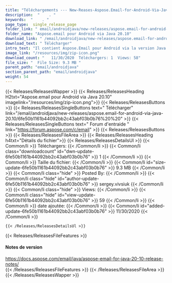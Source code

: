 ```yaml
---
title: "Téléchargements --- New-Reases-Aspose.Email-for-Android-Via-Java-20.10." 
description:  "    . " 
keywords:  "    . " 
page_type:  single_release_page
folder_link: " email/androidjava/new-releases/aspose.email-for-android-via-java-20.10/"
folder_name: "Aspose.email pour Android via Java 20.10"
download_link: " /email/androidjava/new-releases/aspose.email-for-android-via-java-20.10/6fe50b1161b44092bb2c43abf03b0b76"
download_text: " Télécharger"
intro_text: "Il contient Aspose.Email pour Android via la version Java 20.10."
image_link: "/resources/img/zip-icon.png"
download_count: "   11/30/2020  Téléchargers: 1  Views: 58"
file_size: "  File Size: 9.3 MB "
parent_path: "email/androidjava"
section_parent_path: "email/androidjava"
weight: 54
---
```


{{< Releases/ReleasesWapper >}}
  {{< Releases/ReleasesHeading H2txt="Aspose.email pour Android via Java 20.10" imagelink="/resources/img/zip-icon.png">}}
  {{< Releases/ReleasesButtons >}}
    {{< Releases/ReleasesSingleButtons text=" Télécharger" link="/email/androidjava/new-releases/aspose.email-for-android-via-java-20.10/6fe50b1161b44092bb2c43abf03b0b76%20%20" >}}
    {{< Releases/ReleasesSingleButtons text=" Forum d'entraide " link="https://forum.aspose.com/c/email" >}}
  {{< Releases/ReleasesButtons >}}
  {{< Releases/ReleasesFileArea >}}
    {{< Releases/ReleasesHeading h4txt="Détails du fichier">}}
    {{< Releases/ReleasesDetailsUl >}}
            {{< Common/li  >}} Téléchargers: {{< /Common/li >}} 
      {{< Common/li class="downloadcount" id="dwn-update-6fe50b1161b44092bb2c43abf03b0b76" >}} 1 {{< /Common/li >}} 
      {{< Common/li  >}} Taille du fichier: {{< /Common/li >}} 
      {{< Common/li id="size-update-6fe50b1161b44092bb2c43abf03b0b76" >}} 9.3 MB {{< /Common/li >}} 
      {{< Common/li  class="hide" >}} Posted By: {{< /Common/li >}} 
      {{< Common/li class="hide" id="author-update-6fe50b1161b44092bb2c43abf03b0b76" >}} sergey.vivsiuk {{< /Common/li >}} 
      {{< Common/li class="hide"  >}} Views: {{< /Common/li >}} 
      {{< Common/li class="hide" id="view-update-6fe50b1161b44092bb2c43abf03b0b76" >}} 59 {{< /Common/li >}} 
      {{< Common/li  >}} date ajoutée: {{< /Common/li >}} 
      {{< Common/li id="added-update-6fe50b1161b44092bb2c43abf03b0b76" >}} 11/30/2020 {{< /Common/li >}} 

    {{< /Releases/ReleasesDetailsUl >}}

  {{< Releases/ReleasesFileFeatures >}}
      <h4>Notes de version</h4><div><a href="https://docs.aspose.com/email/java/aspose-email-for-java-20-10-release-notes/">https://docs.aspose.com/email/java/aspose-email-for-java-20-10-release-notes/</a></div>
  {{< /Releases/ReleasesFileFeatures >}}
 {{< /Releases/ReleasesFileArea >}}
{{< /Releases/ReleasesWapper >}}


